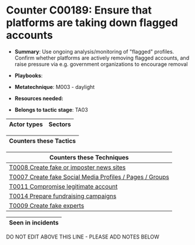 # Counter C00189: Ensure that platforms are taking down flagged accounts

* **Summary**: Use ongoing analysis/monitoring of "flagged" profiles.  Confirm whether platforms are actively removing flagged accounts, and raise pressure via e.g. government organizations to encourage removal

* **Playbooks**: 

* **Metatechnique**: M003 - daylight

* **Resources needed:** 

* **Belongs to tactic stage**: TA03


| Actor types | Sectors |
| ----------- | ------- |



| Counters these Tactics |
| ---------------------- |



| Counters these Techniques |
| ------------------------- |
| [T0008 Create fake or imposter news sites](../generated_pages/techniques/T0008.md) |
| [T0007 Create fake Social Media Profiles / Pages / Groups](../generated_pages/techniques/T0007.md) |
| [T0011 Compromise legitimate account](../generated_pages/techniques/T0011.md) |
| [T0014 Prepare fundraising campaigns](../generated_pages/techniques/T0014.md) |
| [T0009 Create fake experts](../generated_pages/techniques/T0009.md) |



| Seen in incidents |
| ----------------- |


DO NOT EDIT ABOVE THIS LINE - PLEASE ADD NOTES BELOW